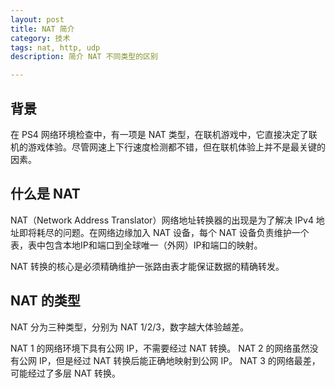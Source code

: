 ```yaml
---
layout: post
title: NAT 简介
category: 技术
tags: nat, http, udp
description: 简介 NAT 不同类型的区别

---
```


## 背景

在 PS4 网络环境检查中，有一项是 NAT 类型，在联机游戏中，它直接决定了联机的游戏体验。尽管网速上下行速度检测都不错，但在联机体验上并不是最关键的因素。

## 什么是 NAT

NAT（Network Address Translator）网络地址转换器的出现是为了解决 IPv4 地址即将耗尽的问题。在网络边缘加入 NAT 设备，每个 NAT 设备负责维护一个表，表中包含本地IP和端口到全球唯一（外网）IP和端口的映射。

NAT 转换的核心是必须精确维护一张路由表才能保证数据的精确转发。

## NAT 的类型

NAT 分为三种类型，分别为 NAT 1/2/3，数字越大体验越差。

NAT 1 的网络环境下具有公网 IP，不需要经过 NAT 转换。
NAT 2 的网络虽然没有公网 IP，但是经过 NAT 转换后能正确地映射到公网 IP。
NAT 3 的网络最差，可能经过了多层 NAT 转换。